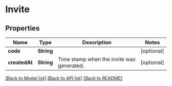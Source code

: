 # Invite

## Properties
Name | Type | Description | Notes
------------ | ------------- | ------------- | -------------
**code** | **String** |  | [optional] 
**createdAt** | **String** | Time stamp when the invite was generated. | [optional] 

[[Back to Model list]](../README.md#documentation-for-models) [[Back to API list]](../README.md#documentation-for-api-endpoints) [[Back to README]](../README.md)


